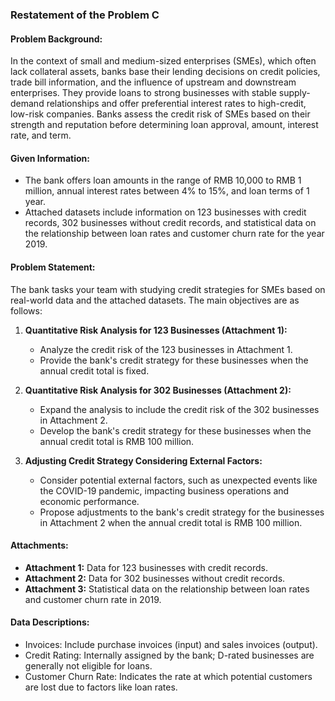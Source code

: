 ### Restatement of the Problem C

#### Problem Background:
In the context of small and medium-sized enterprises (SMEs), which often lack collateral assets, banks base their lending decisions on credit policies, trade bill information, and the influence of upstream and downstream enterprises. They provide loans to strong businesses with stable supply-demand relationships and offer preferential interest rates to high-credit, low-risk companies. Banks assess the credit risk of SMEs based on their strength and reputation before determining loan approval, amount, interest rate, and term.

#### Given Information:
- The bank offers loan amounts in the range of RMB 10,000 to RMB 1 million, annual interest rates between 4% to 15%, and loan terms of 1 year.
- Attached datasets include information on 123 businesses with credit records, 302 businesses without credit records, and statistical data on the relationship between loan rates and customer churn rate for the year 2019.

#### Problem Statement:
The bank tasks your team with studying credit strategies for SMEs based on real-world data and the attached datasets. The main objectives are as follows:

1. **Quantitative Risk Analysis for 123 Businesses (Attachment 1):**
   - Analyze the credit risk of the 123 businesses in Attachment 1.
   - Provide the bank's credit strategy for these businesses when the annual credit total is fixed.

2. **Quantitative Risk Analysis for 302 Businesses (Attachment 2):**
   - Expand the analysis to include the credit risk of the 302 businesses in Attachment 2.
   - Develop the bank's credit strategy for these businesses when the annual credit total is RMB 100 million.

3. **Adjusting Credit Strategy Considering External Factors:**
   - Consider potential external factors, such as unexpected events like the COVID-19 pandemic, impacting business operations and economic performance.
   - Propose adjustments to the bank's credit strategy for the businesses in Attachment 2 when the annual credit total is RMB 100 million.

#### Attachments:
- **Attachment 1:** Data for 123 businesses with credit records.
- **Attachment 2:** Data for 302 businesses without credit records.
- **Attachment 3:** Statistical data on the relationship between loan rates and customer churn rate in 2019.

#### Data Descriptions:
- Invoices: Include purchase invoices (input) and sales invoices (output).
- Credit Rating: Internally assigned by the bank; D-rated businesses are generally not eligible for loans.
- Customer Churn Rate: Indicates the rate at which potential customers are lost due to factors like loan rates.

